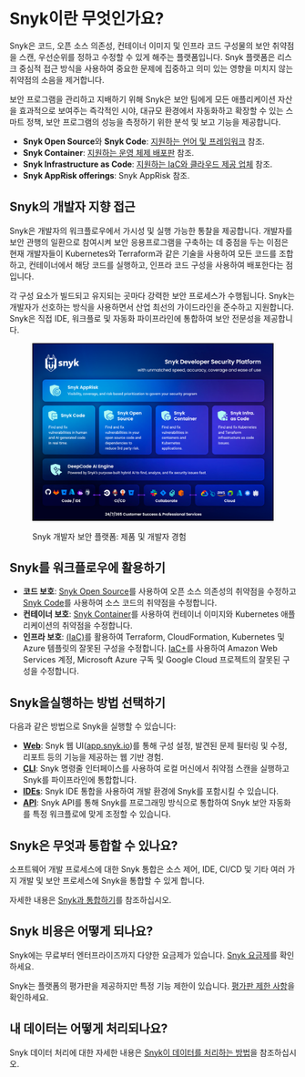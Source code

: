 # Snyk이란 무엇인가요?

Snyk은 코드, 오픈 소스 의존성, 컨테이너 이미지 및 인프라 코드 구성물의 보안 취약점을 스캔, 우선순위를 정하고 수정할 수 있게 해주는 플랫폼입니다. Snyk 플랫폼은 리스크 중심적 접근 방식을 사용하여 중요한 문제에 집중하고 의미 있는 영향을 미치지 않는 취약점의 소음을 제거합니다.

보안 프로그램을 관리하고 지배하기 위해 Snyk은 보안 팀에게 모든 애플리케이션 자산을 효과적으로 보여주는 즉각적인 시야, 대규모 환경에서 자동화하고 확장할 수 있는 스마트 정책, 보안 프로그램의 성능을 측정하기 위한 분석 및 보고 기능을 제공합니다.

* **Snyk Open Source**와 **Snyk Code**: [지원하는 언어 및 프레임워크](supported-languages-package-managers-and-frameworks/) 참조.
* **Snyk Container**: [지원하는 운영 체제 배포판](scan-with-snyk/snyk-container/how-snyk-container-works/operating-system-distributions-supported-by-snyk-container.md) 참조.
* **Snyk Infrastructure as Code**: [지원하는 IaC와 클라우드 제공 업체](scan-with-snyk/snyk-iac/supported-iac-languages-cloud-providers-and-cloud-resources/) 참조.
* **Snyk AppRisk offerings**: Snyk AppRisk 참조.

## Snyk의 개발자 지향 접근

Snyk은 개발자의 워크플로우에서 가시성 및 실행 가능한 통찰을 제공합니다. 개발자를 보안 관행의 일환으로 참여시켜 보안 응용프로그램을 구축하는 데 중점을 두는 이점은 현재 개발자들이 Kubernetes와 Terraform과 같은 기술을 사용하여 모든 코드를 조합하고, 컨테이너에서 해당 코드를 실행하고, 인프라 코드 구성을 사용하여 배포한다는 점입니다.

각 구성 요소가 빌드되고 유지되는 곳마다 강력한 보안 프로세스가 수행됩니다. Snyk는 개발자가 선호하는 방식을 사용하면서 산업 최선의 가이드라인을 준수하고 지원합니다. Snyk은 직접 IDE, 워크플로 및 자동화 파이프라인에 통합하여 보안 전문성을 제공합니다.

<figure><img src=".gitbook/assets/image (565).png" alt="Snyk 개발자 보안 플랫폼: 제품 및 개발자 경험"><figcaption><p>Snyk 개발자 보안 플랫폼: 제품 및 개발자 경험</p></figcaption></figure>

## Snyk를 워크플로우에 활용하기

* **코드 보호**: [Snyk Open Source](https://docs.snyk.io/scan-using-snyk/snyk-open-source)를 사용하여 오픈 소스 의존성의 취약점을 수정하고 [Snyk Code](https://docs.snyk.io/scan-using-snyk/snyk-code)를 사용하여 소스 코드의 취약점을 수정합니다.
* **컨테이너 보호**: [Snyk Container](https://docs.snyk.io/scan-using-snyk/snyk-container)를 사용하여 컨테이너 이미지와 Kubernetes 애플리케이션의 취약점을 수정합니다.
* **인프라 보호**: [(IaC)](https://docs.snyk.io/scan-using-snyk/snyk-iac/scan-your-iac-source-code)를 활용하여 Terraform, CloudFormation, Kubernetes 및 Azure 템플릿의 잘못된 구성을 수정합니다. [IaC+](https://docs.snyk.io/scan-using-snyk/snyk-iac/iac+-code-to-cloud-capabilities)를 사용하여 Amazon Web Services 계정, Microsoft Azure 구독 및 Google Cloud 프로젝트의 잘못된 구성을 수정합니다.

## Snyk을실행하는 방법 선택하기

다음과 같은 방법으로 Snyk을 실행할 수 있습니다:

* [**Web**](getting-started/snyk-web-ui.md): Snyk 웹 UI([app.snyk.io](https://app.snyk.io))를 통해 구성 설정, 발견된 문제 필터링 및 수정, 리포트 등의 기능을 제공하는 웹 기반 경험.
* [**CLI**](snyk-cli/): Snyk 명령줄 인터페이스를 사용하여 로컬 머신에서 취약점 스캔을 실행하고 Snyk를 파이프라인에 통합합니다.
* [**IDEs**](scm-ide-and-ci-cd-integrations/snyk-ide-plugins-and-extensions/): Snyk IDE 통합을 사용하여 개발 환경에 Snyk를 포함시킬 수 있습니다.
* [**API**](snyk-api/): Snyk API를 통해 Snyk를 프로그래밍 방식으로 통합하여 Snyk 보안 자동화를 특정 워크플로에 맞게 조정할 수 있습니다.

## Snyk은 무엇과 통합할 수 있나요?

소프트웨어 개발 프로세스에 대한 Snyk 통합은 소스 제어, IDE, CI/CD 및 기타 여러 가지 개발 및 보안 프로세스에 Snyk을 통합할 수 있게 합니다.

자세한 내용은 [Snyk과 통합하기](integrate-with-snyk/)를 참조하십시오.

## **Snyk 비용은 어떻게 되나요?**

Snyk에는 무료부터 엔터프라이즈까지 다양한 요금제가 있습니다. [Snyk 요금제](https://snyk.io/plans/)를 확인하세요.

Snyk는 플랫폼의 평가판을 제공하지만 특정 기능 제한이 있습니다. [평가판 제한 사항](https://docs.snyk.io/implement-snyk/enterprise-implementation-guide/trial-limitations/)을 확인하세요.

## 내 데이터는 어떻게 처리되나요?

Snyk 데이터 처리에 대한 자세한 내용은 [Snyk이 데이터를 처리하는 방법](working-with-snyk/how-snyk-handles-your-data.md)을 참조하십시오.
